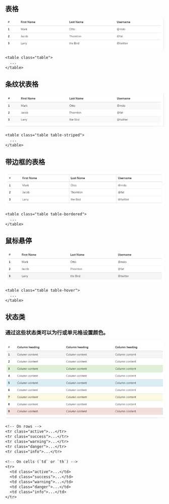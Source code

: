 ## 表格
![](assets/002/004-ea635673.png)
```
<table class="table">
  ...
</table>

```
## 条纹状表格
![](assets/002/004-f042cecd.png)
```
<table class="table table-striped">
  ...
</table>

```
## 带边框的表格
![](assets/002/004-5a3a4a0d.png)
```
<table class="table table-bordered">
  ...
</table>

```

## 鼠标悬停
![](assets/002/004-2c8dd924.png)
```
<table class="table table-hover">
  ...
</table>

```
## 状态类
### 通过这些状态类可以为行或单元格设置颜色。
![](assets/002/004-bb9b99a0.png)
```
<!-- On rows -->
<tr class="active">...</tr>
<tr class="success">...</tr>
<tr class="warning">...</tr>
<tr class="danger">...</tr>
<tr class="info">...</tr>

<!-- On cells (`td` or `th`) -->
<tr>
  <td class="active">...</td>
  <td class="success">...</td>
  <td class="warning">...</td>
  <td class="danger">...</td>
  <td class="info">...</td>
</tr>

```
